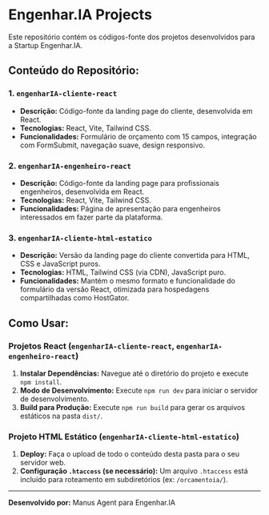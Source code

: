# Engenhar.IA Projects

Este repositório contém os códigos-fonte dos projetos desenvolvidos para a Startup Engenhar.IA.

## Conteúdo do Repositório:

### 1. `engenharIA-cliente-react`

- **Descrição:** Código-fonte da landing page do cliente, desenvolvida em React.
- **Tecnologias:** React, Vite, Tailwind CSS.
- **Funcionalidades:** Formulário de orçamento com 15 campos, integração com FormSubmit, navegação suave, design responsivo.

### 2. `engenharIA-engenheiro-react`

- **Descrição:** Código-fonte da landing page para profissionais engenheiros, desenvolvida em React.
- **Tecnologias:** React, Vite, Tailwind CSS.
- **Funcionalidades:** Página de apresentação para engenheiros interessados em fazer parte da plataforma.

### 3. `engenharIA-cliente-html-estatico`

- **Descrição:** Versão da landing page do cliente convertida para HTML, CSS e JavaScript puros.
- **Tecnologias:** HTML, Tailwind CSS (via CDN), JavaScript puro.
- **Funcionalidades:** Mantém o mesmo formato e funcionalidade do formulário da versão React, otimizada para hospedagens compartilhadas como HostGator.

## Como Usar:

### Projetos React (`engenharIA-cliente-react`, `engenharIA-engenheiro-react`)

1.  **Instalar Dependências:** Navegue até o diretório do projeto e execute `npm install`.
2.  **Modo de Desenvolvimento:** Execute `npm run dev` para iniciar o servidor de desenvolvimento.
3.  **Build para Produção:** Execute `npm run build` para gerar os arquivos estáticos na pasta `dist/`.

### Projeto HTML Estático (`engenharIA-cliente-html-estatico`)

1.  **Deploy:** Faça o upload de todo o conteúdo desta pasta para o seu servidor web.
2.  **Configuração `.htaccess` (se necessário):** Um arquivo `.htaccess` está incluído para roteamento em subdiretórios (ex: `/orcamentoia/`).

---

**Desenvolvido por:** Manus Agent para Engenhar.IA


